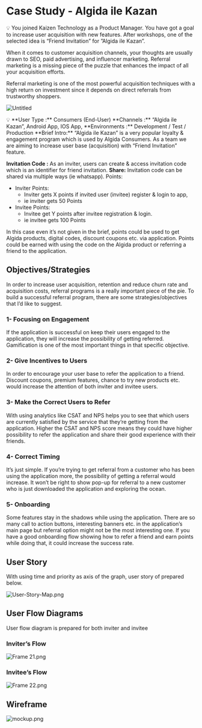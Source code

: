 # Case Study - Algida ile Kazan

<aside>
💡 You joined Kaizen Technology as a Product Manager. You have got a goal to increase
user acquisition with new features. After workshops, one of the selected idea is “Friend
Invitation” for ”Algida ile Kazan”.

</aside>

When it comes to customer acquisition channels, your thoughts are usually drawn to SEO, paid advertising, and influencer marketing. Referral marketing is a missing piece of the puzzle that enhances the impact of all your acquisition efforts.

Referral marketing is one of the most powerful acquisition techniques with a high return on investment since it depends on direct referrals from trustworthy shoppers.

![Untitled](assets/Untitled.png)

<aside>
💡 **User Type :** Consumers (End-User)
**Channels :** “Algida ile Kazan”, Android App, IOS App,
**Environments :** Development / Test / Production
**Brief Intro:** “Algida ile Kazan” is a very popular loyalty & engagement program which is
used by Algida Consumers. As a team we are aiming to increase user base (acquisition)
with “Friend Invitation” feature.

**Invitation Code :** As an inviter, users can create & access invitation code which is an
identifier for friend invitation.
**Share:** Invitation code can be shared via multiple ways (ie whatsapp).
Points:

- Inviter Points:
    - Inviter gets X points if invited user (invitee) register & login to app,
    - ie inviter gets 50 Points
- Invitee Points:
    - Invitee get Y points after invitee registration & login.
    - ie invitee gets 100 Points
</aside>

In this case even it’s not given in the brief, points could be used to get Algida products, digital codes, discount coupons etc. via application. Points could be earned with using the code on the Algida product or referring a friend to the application.

## Objectives/Strategies

In order to increase user acquisition, retention and reduce churn rate and acquisition costs, referral programs is a really important piece of the pie. To build a successful referral program, there are some strategies/objectives that I’d like to suggest.

### 1- Focusing on Engagement

If the application is successful on keep their users engaged to the application, they will increase the possibility of getting referred. Gamification is one of the most important things in that specific objective.

### 2- Give Incentives to Users

In order to encourage your user base to refer the application to a friend. Discount coupons, premium features, chance to try new products etc. would increase the attention of both inviter and invitee users.

### 3- Make the Correct Users to Refer

With using analytics like CSAT and NPS helps you to see that which users are currently satisfied by the service that they’re getting from the application. Higher the CSAT and NPS score means they could have higher possibility to refer the application and share their good experience with their friends.

### 4- Correct Timing

It’s just simple. If you’re trying to get referral from a customer who has been using the application more, the possibility of getting a referral would increase. It won’t be right to show pop-up for referral to a new customer who is just downloaded the application and exploring the ocean.

### 5- Onboarding

Some features stay in the shadows while using the application. There are so many call to action buttons, interesting banners etc. in the application’s main page but referral option might not be the most interesting one. If you have a good onboarding flow showing how to refer a friend and earn points while doing that, it could increase the success rate.

## User Story

With using time and priority as axis of the graph, user story of prepared below.

![User-Story-Map.png](assets/User-Story-Map.png)

## User Flow Diagrams

User flow diagram is prepared for both inviter and invitee

### Inviter’s Flow

![Frame 21.png](assets/Frame_21.png)

### Invitee’s Flow

![Frame 22.png](assets/Frame_22.png)

## Wireframe

![mockup.png](assets/mockup.png)
